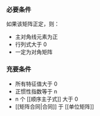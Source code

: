 ---
---

### 必要条件

如果该矩阵正定，则：
- 主对角线元素为正
- 行列式大于 0
- 一定为对角矩阵


### 充要条件

- 所有特征值大于 0
- 正惯性指数等于 n
- n 个 [[顺序主子式]] 大于 0
- [[矩阵合同|合同]] 于 [[单位矩阵]]
